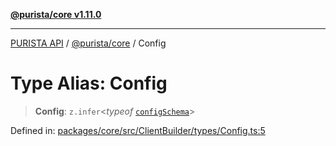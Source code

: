 [**@purista/core v1.11.0**](../README.md)

***

[PURISTA API](../../../packages.md) / [@purista/core](../README.md) / Config

# Type Alias: Config

> **Config**: `z.infer`\<*typeof* [`configSchema`](../variables/configSchema.md)\>

Defined in: [packages/core/src/ClientBuilder/types/Config.ts:5](https://github.com/puristajs/purista/blob/master/packages/core/src/ClientBuilder/types/Config.ts#L5)

